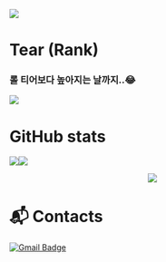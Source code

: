 <!--
**chanyb/chanyb** is a ✨ _special_ ✨ repository because its `README.md` (this file) appears on your GitHub profile.

Here are some ideas to get you started:

- 🔭 I’m currently working on ...
- 🌱 I’m currently learning ...
- 👯 I’m looking to collaborate on ...
- 🤔 I’m looking for help with ...
- 💬 Ask me about ...
- 📫 How to reach me: ...
- 😄 Pronouns: ...
- ⚡ Fun fact: ...
-->
<a href="https://hits.seeyoufarm.com"><img src="https://hits.seeyoufarm.com/api/count/incr/badge.svg?url=https%3A%2F%2Fgithub.com%2Fchanyb%2Fhit-counter&count_bg=%23000000&title_bg=%23000000&icon=&icon_color=%23E7E7E7&title=hits&edge_flat=false"/></a>

# Tear (Rank)
### 롤 티어보다 높아지는 날까지..😂
<img src="http://mazassumnida.wtf/api/v2/generate_badge?boj=chanyb" />

# GitHub stats
<div align="left">
  <div style="display: flex;">
    <img src="https://github-readme-stats.vercel.app/api?username=chanyb&show_icons=true&theme=graywhite&include_all_commits=true" />
    <img src="https://github-readme-stats.vercel.app/api/top-langs/?username=chanyb&layout=compact&show_icons=true&show_owner=true&hide_title=false&theme=graywhite" style="vertical-align: top;" />
  </div>
</div>

<p align="center">
  <a href="https://github.com/chanyb">
    <img align="center" src="https://github-readme-activity-graph.cyclic.app/graph?username=chanyb&theme=high-contrast" />
  </a>
</p>

# :mailbox_with_mail: Contacts
[![Gmail Badge](https://img.shields.io/badge/Gmail-d14836?style=flat-square&logo=Gmail&logoColor=white&link=mailto:chanyb0827@gmail.com)](mailto:chanyb0827@gmail.com)
